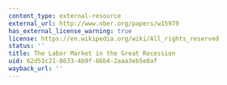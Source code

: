 ```yaml
---
content_type: external-resource
external_url: http://www.nber.org/papers/w15979
has_external_license_warning: true
license: https://en.wikipedia.org/wiki/All_rights_reserved
status: ''
title: The Labor Market in the Great Recession
uid: 62d51c21-8633-4b9f-86b4-2aaa3eb5e8af
wayback_url: ''
---
```

